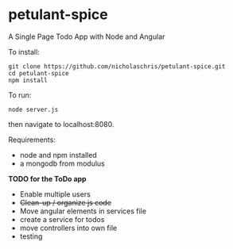 petulant-spice
==============

A Single Page Todo App with Node and Angular

To install:  

    git clone https://github.com/nicholaschris/petulant-spice.git
    cd petulant-spice
    npm install

To run:  

    node server.js

then navigate to localhost:8080.

Requirements:  
* node and npm installed  
* a mongodb from modulus  

**TODO for the ToDo app**  

* Enable multiple users  
* ~~Clean-up / organize js code~~
* Move angular elements in services file
* create a service for todos
* move controllers into own file
* testing
